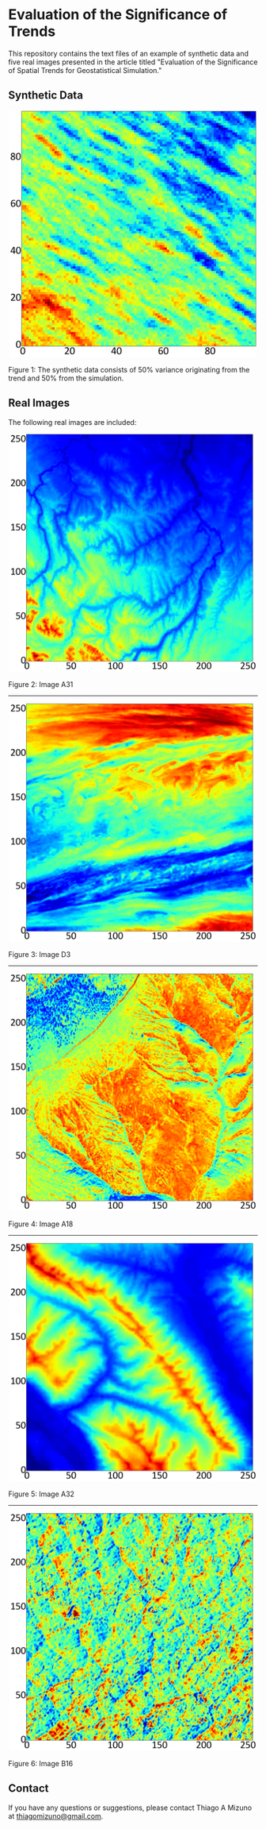 # Evaluation of the Significance of Trends

This repository contains the text files of an example of synthetic data and five real images presented in the article titled "Evaluation of the Significance of Spatial Trends for Geostatistical Simulation."

## Synthetic Data

<p align="center">
    <img src="fig01.png" alt="Figure 1" width="500"/>
</p>

Figure 1: The synthetic data consists of 50% variance originating from the trend and 50% from the simulation.

## Real Images

The following real images are included:

<p align="center">
    <img src="fig02.png" alt="Figure 2" width="500"/>
</p>

Figure 2: Image A31

---

<p align="center">
    <img src="fig03.png" alt="Figure 3" width="500"/>
</p>

Figure 3: Image D3

---

<p align="center">
    <img src="fig04.png" alt="Figure 4" width="500"/>
</p>

Figure 4: Image A18

---

<p align="center">
    <img src="fig05.png" alt="Figure 5" width="500"/>
</p>

Figure 5: Image A32

---

<p align="center">
    <img src="fig06.png" alt="Figure 6" width="500"/>
</p>

Figure 6: Image B16
## Contact

If you have any questions or suggestions, please contact Thiago A Mizuno at thiagomizuno@gmail.com.
